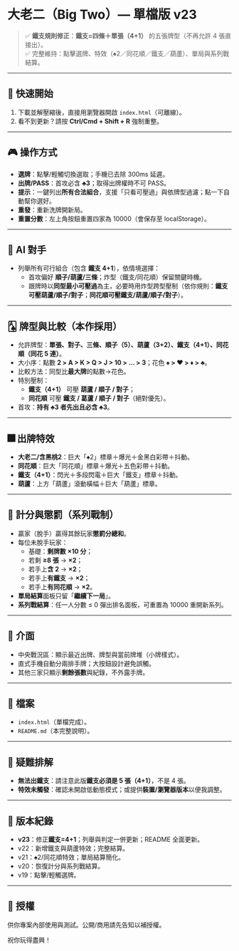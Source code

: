 # 大老二（Big Two）— 單檔版 v23

> ✅ **鐵支規則修正**：**鐵支=四條＋單張（4+1）** 的五張牌型（不再允許 4 張直接出）。  
> ✅ 完整維持：點擊選牌、特效（♠2／同花順／鐵支／葫蘆）、單局與系列戰結算。

---

## 🚀 快速開始
1. 下載並解壓縮後，直接用瀏覽器開啟 `index.html`（可離線）。
2. 看不到更新？請按 **Ctrl/Cmd + Shift + R** 強制重整。

---

## 🎮 操作方式
- **選牌**：點擊/輕觸切換選取；手機已去除 300ms 延遲。  
- **出牌/PASS**：首攻必含 **♣3**；取得出牌權時不可 PASS。  
- **提示**：一鍵列出**所有合法組合**，支援「只看可壓過」與依牌型過濾；點一下自動幫你選好。  
- **重發**：重新洗牌開新局。  
- **重置分數**：左上角按鈕重置四家為 10000（會保存至 localStorage）。

---

## 🧠 AI 對手
- 列舉所有可行組合（包含 **鐵支 4+1**），依情境選擇：  
  - 首攻偏好 **順子/葫蘆/三條**；炸型（鐵支/同花順）保留關鍵時機。  
  - 跟牌時以**同型最小可壓過**為主，必要時用炸型跨型壓制（依你規則：**鐵支可壓葫蘆/順子/對子**；**同花順可壓鐵支/葫蘆/順子/對子**）。

---

## 🂡 牌型與比較（本作採用）
- 允許牌型：**單張、對子、三條、順子（5）、葫蘆（3+2）、鐵支（4+1）、同花順（同花 5 連）**。  
- 大小序：點數 **2 > A > K > Q > J > 10 > … > 3**；花色 **♠ > ♥ > ♦ > ♣**。  
- 比較方法：同型比**最大牌**的點數→花色。  
- 特別壓制：
  - **鐵支（4+1）** 可壓 **葫蘆 / 順子 / 對子**；
  - **同花順** 可壓 **鐵支 / 葛蘆 / 順子 / 對子**（絕對優先）。
- 首攻：**持有 ♣3 者先出且必含 ♣3**。

---

## 🎆 出牌特效
- **大老二/含黑桃2**：巨大「♠2」標章＋爆光＋金黑白彩帶＋抖動。  
- **同花順**：巨大「同花順」標章＋爆光＋五色彩帶＋抖動。  
- **鐵支（4+1）**：閃光＋多段閃電＋巨大「鐵支」標章＋抖動。  
- **葫蘆**：上方「葫蘆」滾動橫幅＋巨大「葫蘆」標章。

---

## 🧮 計分與懲罰（系列戰制）
- 贏家（脫手）贏得其餘玩家**懲罰分總和**。  
- 每位未脫手玩家：  
  - 基礎：**剩牌數 ×10 分**；  
  - 若剩 **≥8 張** → **×2**；  
  - 若手上**含 2** → **×2**；  
  - 若手上**有鐵支** → **×2**；  
  - 若手上**有同花順** → **×2**。  
- **單局結算**面板只留「**繼續下一局**」。  
- **系列戰結算**：任一人分數 ≤ 0 彈出排名面板，可重置為 10000 重開新系列。

---

## 📱 介面
- 中央戰況區：顯示最近出牌、牌型與當前牌堆（小牌樣式）。  
- 直式手機自動分兩排手牌；大按鈕設計避免誤觸。  
- 其他三家只顯示**剩餘張數**與紀錄，不外露手牌。

---

## 🧰 檔案
- `index.html`（單檔完成）。  
- `README.md`（本完整說明）。

---

## 🐞 疑難排解
- **無法出鐵支**：請注意此版**鐵支必須是 5 張（4+1）**，不是 4 張。  
- **特效未觸發**：確認未開啟低動態模式；或提供**裝置/瀏覽器版本**以便我調整。

---

## 📝 版本紀錄
- **v23**：修正**鐵支=4+1**；列舉與判定一併更新；README 全面更新。  
- v22：新增鐵支與葫蘆特效；完整結算。  
- v21：♠2/同花順特效；單局結算簡化。  
- v20：恢復計分與系列戰結算。  
- v19：點擊/輕觸選牌。

---

## 📜 授權
供你專案內部使用與測試。公開/商用請先告知以補授權。

祝你玩得盡興！
